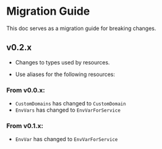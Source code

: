 # Migration Guide

This doc serves as a migration guide for breaking changes.

## v0.2.x

- Changes to types used by resources.

- Use aliases for the following resources:

### From v0.0.x:

- `CustomDomains` has changed to `CustomDomain`
- `EnvVars` has changed to `EnvVarForService`

### From v0.1.x:

- `EnvVar` has changed to `EnvVarForService`
